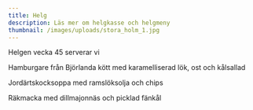 ```yaml
---
title: Helg
description: Läs mer om helgkasse och helgmeny
thumbnail: /images/uploads/stora_holm_1.jpg
---
```

Helgen vecka 45 serverar vi 

Hamburgare från Björlanda kött med karamelliserad lök, ost och kålsallad 

Jordärtskocksoppa med ramslöksolja och chips

Räkmacka med dillmajonnäs och picklad fänkål